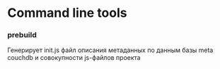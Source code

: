 # Command line tools

### prebuild
Генерирует init.js файл описания метаданных по данным базы meta couchdb и совокупности js-файлов проекта
